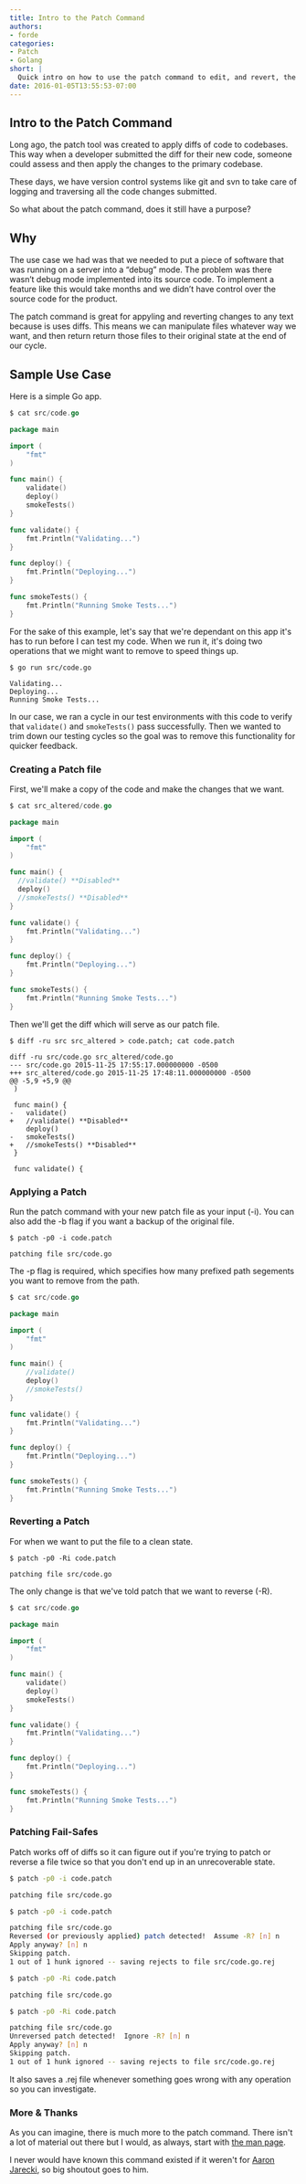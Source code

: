 ```yaml
---
title: Intro to the Patch Command
authors:
- forde
categories:
- Patch
- Golang
short: |
  Quick intro on how to use the patch command to edit, and revert, the text of multiple files.
date: 2016-01-05T13:55:53-07:00
---
```


## Intro to the Patch Command
Long ago, the patch tool was created to apply diffs of code to codebases. This way when a developer submitted the diff for their new code, someone could assess and then apply the changes to the primary codebase.

These days, we have version control systems like git and svn to take care of logging and traversing all the code changes submitted.

So what about the patch command, does it still have a purpose?

## Why
The use case we had was that we needed to put a piece of software that was running on a server into a “debug” mode. The problem was there wasn’t debug mode implemented into its source code. To implement a feature like this would take months and we didn’t have control over the source code for the product.

The patch command is great for appyling and reverting changes to any text because is uses diffs. This means we can manipulate files whatever way we want, and then return return those files to their original state at the end of our cycle.

## Sample Use Case

Here is a simple Go app.

```go
$ cat src/code.go

package main

import (
	"fmt"
)

func main() {
	validate()
	deploy()
	smokeTests()
}

func validate() {
	fmt.Println("Validating...")
}

func deploy() {
	fmt.Println("Deploying...")
}

func smokeTests() {
	fmt.Println("Running Smoke Tests...")
}
```

For the sake of this example, let's say that we're dependant on this app it's has to run before I can test my code. When we run it, it's doing two operations that we might want to remove to speed things up.

```
$ go run src/code.go

Validating...
Deploying...
Running Smoke Tests...
```

In our case, we ran a cycle in our test environments with this code to verify that `validate()` and `smokeTests()` pass successfully. Then we wanted to trim down our testing cycles so the goal was to remove this functionality for quicker feedback.

### Creating a Patch file

First, we'll make a copy of the code and make the changes that we want.

```go
$ cat src_altered/code.go

package main

import (
	"fmt"
)

func main() {
  //validate() **Disabled**
  deploy()
  //smokeTests() **Disabled**
}

func validate() {
	fmt.Println("Validating...")
}

func deploy() {
	fmt.Println("Deploying...")
}

func smokeTests() {
	fmt.Println("Running Smoke Tests...")
}
```

Then we'll get the diff which will serve as our patch file.

```
$ diff -ru src src_altered > code.patch; cat code.patch

diff -ru src/code.go src_altered/code.go
--- src/code.go	2015-11-25 17:55:17.000000000 -0500
+++ src_altered/code.go	2015-11-25 17:48:11.000000000 -0500
@@ -5,9 +5,9 @@
 )
 
 func main() {
-	validate()
+	//validate() **Disabled**
 	deploy()
-	smokeTests()
+	//smokeTests() **Disabled**
 }
 
 func validate() {
 ```

### Applying a Patch

Run the patch command with your new patch file as your input (-i). You
can also add the -b flag if you want a backup of the original file.

```
$ patch -p0 -i code.patch

patching file src/code.go
```

The -p flag is required, which specifies how many prefixed path
segements you want to remove from the path.

```go
$ cat src/code.go

package main

import (
	"fmt"
)

func main() {
	//validate()
	deploy()
	//smokeTests()
}

func validate() {
	fmt.Println("Validating...")
}

func deploy() {
	fmt.Println("Deploying...")
}

func smokeTests() {
	fmt.Println("Running Smoke Tests...")
}
```

### Reverting a Patch

For when we want to put the file to a clean state.

```
$ patch -p0 -Ri code.patch

patching file src/code.go
```

The only change is that we've told patch that we want to reverse (-R).

```go
$ cat src/code.go

package main

import (
	"fmt"
)

func main() {
	validate()
	deploy()
	smokeTests()
}

func validate() {
	fmt.Println("Validating...")
}

func deploy() {
	fmt.Println("Deploying...")
}

func smokeTests() {
	fmt.Println("Running Smoke Tests...")
}
```

### Patching Fail-Safes

Patch works off of diffs so it can figure out if you're trying to patch
or reverse a file twice so that you don't end up in an unrecoverable
state.

``` bash
$ patch -p0 -i code.patch

patching file src/code.go

$ patch -p0 -i code.patch

patching file src/code.go
Reversed (or previously applied) patch detected!  Assume -R? [n] n
Apply anyway? [n] n
Skipping patch.
1 out of 1 hunk ignored -- saving rejects to file src/code.go.rej

$ patch -p0 -Ri code.patch

patching file src/code.go

$ patch -p0 -Ri code.patch

patching file src/code.go
Unreversed patch detected!  Ignore -R? [n] n
Apply anyway? [n] n
Skipping patch.
1 out of 1 hunk ignored -- saving rejects to file src/code.go.rej
```

It also saves a .rej file whenever something goes wrong with any
operation so you can investigate.

### More & Thanks

As you can imagine, there is much more to the patch command. There isn't a lot of material out there but I would, as always, start with [the man page](http://www.freebsd.org/cgi/man.cgi?patch).

I never would have known this command existed if it weren't for [Aaron Jarecki](https://www.linkedin.com/profile/view?id=AAkAAAcAwNABp639qPfhGAX1KVuIkj5ghtUCJmc), so big shoutout goes to him.
